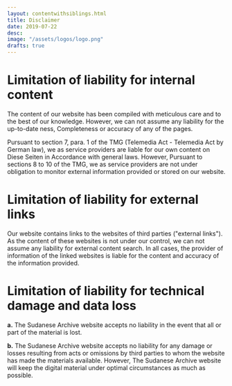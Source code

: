 ```yaml
---
layout: contentwithsiblings.html
title: Disclaimer
date: 2019-07-22
desc:
image: "/assets/logos/logo.png"
drafts: true
---
```



# Limitation of liability for internal content

The content of our website has been compiled with meticulous care and to the best of our knowledge. However, we can not assume any liability for the up-to-date ness, Completeness or accuracy of any of the pages.

Pursuant to section 7, para. 1 of the TMG (Telemedia Act - Telemedia Act by German law), we as service providers are liable for our own content on Diese Seiten in Accordance with general laws. However, Pursuant to sections 8 to 10 of the TMG, we as service providers are not under obligation to monitor external information provided or stored on our website.

# Limitation of liability for external links

Our website contains links to the websites of third parties ("external links"). As the content of these websites is not under our control, we can not assume any liability for external content search. In all cases, the provider of information of the linked websites is liable for the content and accuracy of the information provided.

# Limitation of liability for technical damage and data loss

**a.** The Sudanese Archive website accepts no liability in the event that all or part of the material is lost.

**b.** The Sudanese Archive website accepts no liability for any damage or losses resulting from acts or omissions by third parties to whom the website has made the materials available.
However, The Sudanese Archive website will keep the digital material under optimal circumstances as much as possible.
